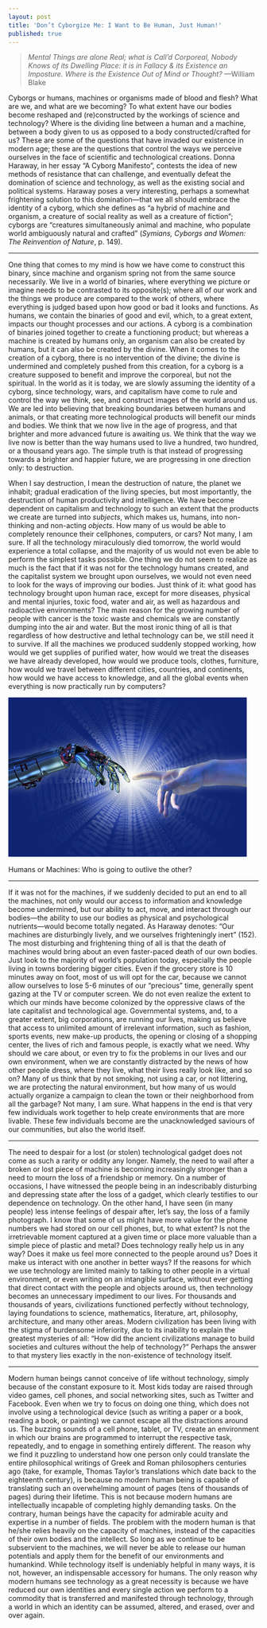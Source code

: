 ```yaml
---
layout: post
title: 'Don’t Cyborgize Me: I Want to Be Human, Just Human!'
published: true
---
```


> *Mental Things are alone Real; what is Call’d Corporeal, Nobody Knows
> of its Dwelling Place: it is in Fallacy & its Existence an Imposture.
> Where is the Existence Out of Mind or Thought?* —William Blake

<span class="versal c9">C</span>yborgs or humans, machines or organisms
made of blood and flesh? What are we, and what are we becoming? To what
extent have our bodies become reshaped and (re)constructed by the
workings of science and technology? Where is the dividing line between a
human and a machine, between a body given to us as opposed to a body
constructed/crafted for us? These are some of the questions that have
invaded our existence in modern age; these are the questions that
control the ways we perceive ourselves in the face of scientific and
technological creations. Donna Haraway, in her essay “A Cyborg
Manifesto”, contests the idea of new methods of resistance that can
challenge, and eventually defeat the domination of science and
technology, as well as the existing social and political systems.
Haraway poses a very interesting, perhaps a somewhat frightening
solution to this domination—that we all should embrace the identity of a
cyborg, which she defines as “a hybrid of machine and organism, a
creature of social reality as well as a creature of fiction”; cyborgs
are “creatures simultaneously animal and machine, who populate world
ambiguously natural and crafted” (*Symians, Cyborgs and Women: The
Reinvention of Nature*, p. 149). 

*****
One thing that comes to my mind is how we have come to construct this binary, since machine and organism spring not from the same source necessarily. We live in a world of binaries,
where everything we picture or imagine needs to be contrasted to its
opposite(s); where all of our work and the things we produce are
compared to the work of others, where everything is judged based upon
how good or bad it looks and functions. As humans, we contain the
binaries of good and evil, which, to a great extent, impacts our thought
processes and our actions. A cyborg is a combination of binaries joined
together to create a functioning product; but whereas a machine is
created by humans only, an organism can also be created by humans, but
it can also be created by the divine. When it comes to the creation of a
cyborg, there is no intervention of the divine; the divine is undermined
and completely pushed from this creation, for a cyborg is a creature
supposed to benefit and improve the corporeal, but not the spiritual. In
the world as it is today, we are slowly assuming the identity of a
cyborg, since technology, wars, and capitalism have come to rule and
control the way we think, see, and construct images of the world around
us. We are led into believing that breaking boundaries between humans and
animals, or that creating more technological products will benefit our
minds and bodies. We think that we now live in the age of progress, and
that brighter and more advanced future is awaiting us. We think that the
way we live now is better than the way humans used to live a hundred,
two hundred, or a thousand years ago. The simple truth is that instead
of progressing towards a brighter and happier future, we are progressing
in one direction only: to destruction.

When I say destruction, I mean the destruction of nature, the planet we
inhabit; gradual eradication of the living species, but most importantly,
the destruction of human productivity and intelligence. We have become
dependent on capitalism and technology to such an extent that the
products we create are turned into *subjects*, which makes us, humans,
into non-thinking and non-acting *objects*. How many of us would be able
to completely renounce their cellphones, computers, or cars? Not many, I
am sure. If all the technology miraculously died tomorrow, the world
would experience a total collapse, and the majority of us would not even
be able to perform the simplest tasks possible. One thing we do not seem
to realize as much is the fact that if it was not for the technology
humans created, and the capitalist system we brought upon ourselves, we
would not even need to look for the ways of improving our bodies. Just
think of it: what good has technology brought upon human race, except
for more diseases, physical and mental injuries, toxic food, water and air,
as well as hazardous and radioactive environments? The main reason for the
growing number of people with cancer is the toxic waste and chemicals we
are constantly dumping into the air and water. But the most ironic thing of
all is that regardless of how destructive and lethal technology can be,
we still need it to survive. If all the machines we produced suddenly
stopped working, how would we get supplies of purified water, how would
we treat the diseases we have already developed, how would we produce
tools, clothes, furniture, how would we travel between different cities,
countries, and continents, how would we have access to knowledge, and
all the global events when everything is now practically run by computers?

![machines-humans.png](../img/machines-humans.png)

Humans or Machines: Who is going to outlive the other?

*****
If it was not for the machines, if we suddenly decided to put an end to
all the machines, not only would our access to information and knowledge
become undermined, but our ability to act, move, and interact through
our bodies—the ability to use our bodies as physical and psychological
nutrients—would become totally negated. As Haraway denotes: “Our
machines are disturbingly lively, and we ourselves frighteningly inert”
(152). The most disturbing and frightening thing of all is that the
death of machines would bring about an even faster-paced death of our
own bodies. Just look to the majority of world’s population today,
especially the people living in towns bordering bigger cities. Even if
the grocery store is 10 minutes away on foot, most of us will opt for
the car, because we cannot allow ourselves to lose 5-6 minutes of our
“precious” time, generally spent gazing at the TV or computer screen. We
do not even realize the extent to which our minds have become colonized
by the oppressive claws of the late capitalist and technological age.
Governmental systems, and, to a greater extent, big corporations, are
running our lives, making us believe that access to unlimited amount of
irrelevant information, such as fashion, sports events, new make-up
products, the opening or closing of a shopping center, the lives of rich
and famous people, is exactly what we need. Why should we care about, or
even try to fix the problems in our lives and our own environment, when we
are constantly distracted by the news of how other people dress, where
they live, what their lives really look like, and so on? Many of us
think that by not smoking, not using a car, or not littering, we are
protecting the natural environment, but how many of us would actually
organize a campaign to clean the town or their neighborhood from all the
garbage? Not many, I am sure. What happens in the end is that very few
individuals work together to help create environments that are more livable. 
These few individuals become are the unacknowledged saviours of our communities, 
but also the world itself.

*****
The need to despair for a lost (or stolen) technological gadget does not
come as such a rarity or oddity any longer. Namely, the need to wail
after a broken or lost piece of machine is becoming increasingly
stronger than a need to mourn the loss of a friendship or memory. On a
number of occasions, I have witnessed the people being in an
indescribably disturbing and depressing state after the loss of a gadget,
which clearly testifies to our dependence on technology. On the other
hand, I have seen (in many people) less intense feelings of despair
after, let’s say, the loss of a family photograph. I know that some of
us might have more value for the phone numbers we had stored on our cell
phones, but, to what extent? Is not the irretrievable moment captured at
a given time or place more valuable than a simple piece of plastic and
metal? Does technology really help us in any way? Does it make us feel
more connected to the people around us? Does it make us interact with
one another in better ways? If the reasons for which we use technology are
limited mainly to talking to other people in a virtual environment, or
even writing on an intangible surface, without ever getting that direct
contact with the people and objects around us, then technology becomes
an unnecessary impediment to our lives. For thousands and thousands of
years, civilizations functioned perfectly without technology, laying
foundations to science, mathematics, literature, art, philosophy,
architecture, and many other areas. Modern civilization has been living
with the stigma of burdensome inferiority, due to its inability to
explain the greatest mysteries of all: “How did the ancient
civilizations manage to build societies and cultures without the help of
technology?” Perhaps the answer to that mystery lies exactly in the
non-existence of technology itself.

*****
Modern human beings cannot conceive of life without technology, simply
because of the constant exposure to it. Most kids today are raised through
video games, cell phones, and social networking sites, such as Twitter
and Facebook. Even when we try to focus on doing one thing, which does
not involve using a technological device (such as writing a paper or a
book, reading a book, or painting) we cannot escape all the
distractions around us. The buzzing sounds of a cell phone, tablet, or
TV, create an environment in which our brains are programmed to
interrupt the respective task, repeatedly, and to engage in something
entirely different. The reason why we find it puzzling to understand how
one person only could translate the entire philosophical writings of
Greek and Roman philosophers centuries ago (take, for example,
Thomas Taylor’s translations which date back to the eighteenth century),
is because no modern human being is capable of translating such an
overwhelming amount of pages (tens of thousands of pages) during their
lifetime. This is not because modern humans are intellectually incapable of
completing highly demanding tasks. On the contrary, human beings have
the capacity for admirable acuity and expertise in a number of
fields. The problem with the modern human is that he/she relies heavily
on the capacity of machines, instead of the capacities of their own
bodies and the intellect. So long as we continue to be subservient to
the machines, we will never be able to release our human potentials and
apply them for the benefit of our environments and humankind. While
technology itself is undeniably helpful in many ways, it is not,
however, an indispensable accessory for humans. The only reason why
modern humans see technology as a great necessity is because we have
reduced our own identities and every single action we perform to a
commodity that is transferred and manifested through technology, through
a world in which an identity can be assumed, altered, and erased, over
and over again.
